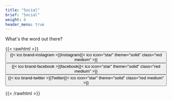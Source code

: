 ```yaml
---
title: "Social"
brief: "Social"
weight: 6
header_menu: true
---
```

 
 What's the word out there?
  
 {{< rawhtml >}} 
<a href="https://www.instagram.com/suburbzeroact/"><button  > {{< ico brand-instagram >}}Instagram{{< ico icon="star" theme="solid" class="red medium" >}}</button></a>
<a href="https://www.facebook.com/profile.php?id=100088784386394"><button  > {{< ico brand-facebook >}}facebook{{< ico icon="star" theme="solid" class="red medium" >}}</button></a>
 <a href="https://twitter.com/RewiringAus"><button  > {{< ico brand-twitter >}}Twitter{{< ico icon="star" theme="solid" class="red medium" >}}</button></a>
 
{{< /rawhtml >}}
 